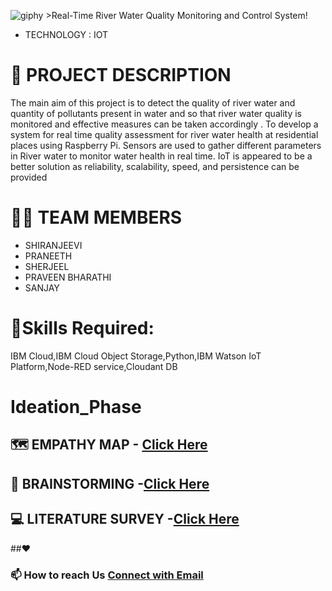 ![giphy](https://user-images.githubusercontent.com/110548947/196839541-74f31ef4-bc45-4d5f-b9eb-0a2dfd105a21.gif) >Real-Time River Water Quality Monitoring and Control System!
- TECHNOLOGY : IOT

# 📒 PROJECT DESCRIPTION
The main aim of this project is to detect the quality of river water and quantity of pollutants present in water and so that river water quality is monitored and effective measures can be taken accordingly .
To develop a system for real time quality assessment for river water health at residential places using Raspberry Pi. 
Sensors are used to gather different parameters in River water to monitor water health in real time.
IoT is appeared to be a better solution as reliability, scalability, speed, and persistence can be provided

# 🧑‍🎓 TEAM MEMBERS
* SHIRANJEEVI
* PRANEETH
* SHERJEEL
* PRAVEEN BHARATHI
* SANJAY


# **🎯Skills Required:**        
IBM Cloud,IBM Cloud Object Storage,Python,IBM Watson IoT Platform,Node-RED service,Cloudant DB

# **Ideation_Phase**
## 🗺️ EMPATHY MAP - [Click Here](https://github.com/IBM-EPBL/IBM-Project-10494-1659182421/blob/56ebbabb336b10fdf05829b655fce55b466261a5/Ideation%20Phase/Team%20lead%20-%20shiranjeevi/Empathy%20map%20shiruv.pdf)
## 🧠 BRAINSTORMING -[Click Here](https://github.com/IBM-EPBL/IBM-Project-10494-1659182421/blob/bff26975863ee331839a81cfe45848a874207a41/Ideation%20Phase/Team%20lead%20-%20shiranjeevi/brainstorming_shiruv.pdf)
## 💻 LITERATURE SURVEY -[Click Here](https://github.com/IBM-EPBL/IBM-Project-10494-1659182421/blob/a703eafb4c3a63d74afd48585ad8ceb56d74d5b6/Ideation%20Phase/Team%20lead%20-%20shiranjeevi/IBM%20batch%205.pdf)
##❤️

### 📫 How to reach Us <a href = "mailto:shiranjeevisakthi2000@gmail.com">Connect with Email</a>

